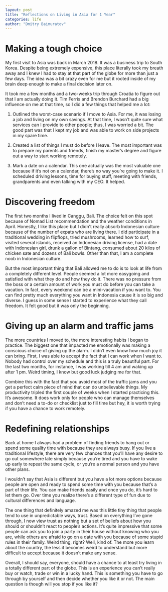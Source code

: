 ```yaml
---
layout: post
title: "Reflections on Living in Asia for 1 Year"
categories: life
author: "Dmitry Baimuratov"
---
```

# Making a tough choice
My first visit to Asia was back in March 2018. It was a business trip to South Korea. Despite being extremely expensive, this place literally took my breath away and I knew I had to stay at that part of the globe for more than just a few days. The idea was a bit crazy even for me but it rooted inside of my brain deep enough to make a final decision later on. 

It took me a few months and a two-weeks trip through Croatia to figure out that I am actually doing it. Tim Ferris and Brendon Burchard had a big influence on me at that time, so I did a few things that helped me a lot:

1) Outlined the worst-case scenario if I move to Asia. For me, it was losing a job and living on my own savings. At that time, I wasn’t quite sure what services can I provide to other people; thus, I was worried a bit. The good part was that I kept my job and was able to work on side projects in my spare time.

2) Created a list of things I must do before I leave. The most important was to prepare my parents and friends, finish my master’s degree and figure out a way to start working remotely.

3) Mark a date on a calendar.
This one actually was the most valuable one because if it’s not on a calendar, there’s no way you’re going to make it. I scheduled driving lessons, time for buying stuff, meeting with friends, grandparents and even talking with my CEO. It helped.

# Discovering freedom
The first two months I lived in Canggu, Bali. The choice felt on this spot because of Nomad List recommendation and the weather conditions in April. Honestly, I like this place but I didn’t really absorb Indonesian culture because of the number of expats who are living there. I did participate in a traditional wedding in flipflops, tried mushrooms, learned how to surf, visited several islands, received an Indonesian driving license, had a date with Indonesian girl, drunk a gallon of Bintang, consumed about 20 kilos of chicken sate and dozens of Bali bowls. Other than that, I am a complete noob in Indonesian culture.

But the most important thing that Bali allowed me to do is to look at life from a completely different level. People seemed a lot more easygoing and satisfied with what they do and how they do it. There was no pressure from the boss or a certain amount of work you must do before you can take a vacation. In fact, every weekend can be a mini-vacation if you want to. You can find pretty much everything you want in Indonesia cause it is so big and diverse. I guess in some sense I started to experience what they call freedom. It felt good but it was only the beginning.

# Giving up an alarm and traffic jams
The more countries I moved to, the more interesting habits I began to practice. The biggest one that impacted me emotionally was making a conscious choice of giving up the alarm. I didn’t even know how much joy it can bring. First, I was able to accept the fact that I can work when I want to. Nobody had control over my schedule and this is a truly beautiful part. For the last two months, for instance, I was working till 4 am and waking up after 1 pm. Weird timing, I know but good luck judging me for that.

Combine this with the fact that you avoid most of the traffic jams and you get a perfect calm piece of mind that can do unbelievable things. My productivity tripled the first couple of weeks when I started practicing this. It’s awesome. It does work only for people who can manage themselves and don’t need a to-do or checklist just to fill time but hey, it is worth trying if you have a chance to work remotely.

# Redefining relationships 
Back at home I always had a problem of finding friends to hang out or spend some quality time with because they are always busy. If you live a traditional lifestyle, there are very few chances that you’ll have any desire to go out somewhere late simply because you’re tired and you have to wake up early to repeat the same cycle, or you’re a normal person and you have other plans.

I wouldn’t say that Asia is different but you have a lot more options because people are open and ready to spend some time with you because that’s a part of their life. You can make friends easily and once you do, it’s hard to let them go. Over time you realize there’s a different type of fun due to cultural differences and language.  

The one thing that definitely amazed me was this little tiny thing that people tend to use in unpredictable ways, trust. Based on everything I’ve gone through, I now view trust as nothing but a set of beliefs about how you should or shouldn’t react to people’s actions. It’s quite impressive that some people can ask you to join a party in their house without knowing who you are, while others are afraid to go on a date with you because of some stupid rules in their family. Weird thing, right? Well, kind of. The more you learn about the country, the less it becomes weird to understand but more difficult to accept because it doesn’t make any sense.

Overall, I should say, everyone, should have a chance to at least try living in a totally different part of the globe. This is an experience you can’t really buy or watch, trade or win in a lucky hand. This is something you have to go through by yourself and then decide whether you like it or not. The main question is though will you stop if you like it?
